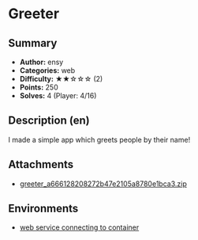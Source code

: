 Greeter
===

## Summary

* **Author:** ensy
* **Categories:** web
* **Difficulty:** ★★☆☆☆ (2)
* **Points:** 250
* **Solves:** 4 (Player: 4/16)

## Description (en)

I made a simple app which greets people by their name!

## Attachments

- [greeter_a666128208272b47e2105a8780e1bca3.zip](https://github.com/blackb6a/bsides-hk-ctf-2025-challenges-public/releases/download/v1.0.0/greeter_a666128208272b47e2105a8780e1bca3.zip)


## Environments

- [web service connecting to container](env)


